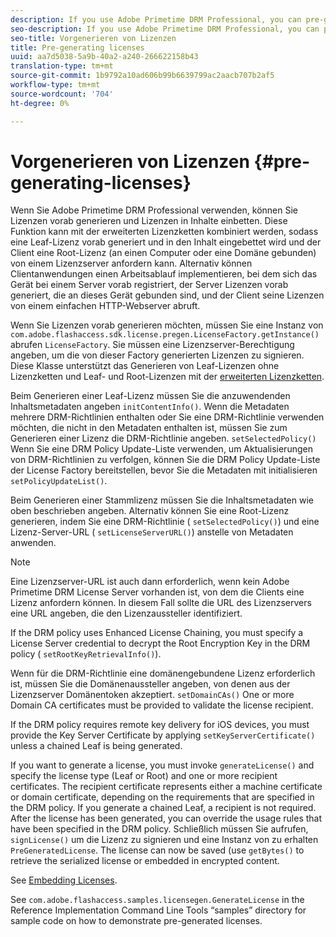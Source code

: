 ```yaml
---
description: If you use Adobe Primetime DRM Professional, you can pre-generate licenses and embed licenses in content. This feature can be combined with Enhanced License Chaining, such that a Leaf license is pre-generated and embedded in the content, and the client can request a Root license (bound to a machine or domain) from a license server. Alternatively, client applications can implement a workflow where the device pre-registers with a server, the server pre-generates licenses that are bound to that device, and the client retrieves its licenses from a simple HTTP web server.
seo-description: If you use Adobe Primetime DRM Professional, you can pre-generate licenses and embed licenses in content. This feature can be combined with Enhanced License Chaining, such that a Leaf license is pre-generated and embedded in the content, and the client can request a Root license (bound to a machine or domain) from a license server. Alternatively, client applications can implement a workflow where the device pre-registers with a server, the server pre-generates licenses that are bound to that device, and the client retrieves its licenses from a simple HTTP web server.
seo-title: Vorgenerieren von Lizenzen
title: Pre-generating licenses
uuid: aa7d5038-5a9b-40a2-a240-266622158b43
translation-type: tm+mt
source-git-commit: 1b9792a10ad606b99b6639799ac2aacb707b2af5
workflow-type: tm+mt
source-wordcount: '704'
ht-degree: 0%

---
```



# Vorgenerieren von Lizenzen {#pre-generating-licenses}

Wenn Sie Adobe Primetime DRM Professional verwenden, können Sie Lizenzen vorab generieren und Lizenzen in Inhalte einbetten. Diese Funktion kann mit der erweiterten Lizenzketten kombiniert werden, sodass eine Leaf-Lizenz vorab generiert und in den Inhalt eingebettet wird und der Client eine Root-Lizenz (an einen Computer oder eine Domäne gebunden) von einem Lizenzserver anfordern kann. Alternativ können Clientanwendungen einen Arbeitsablauf implementieren, bei dem sich das Gerät bei einem Server vorab registriert, der Server Lizenzen vorab generiert, die an dieses Gerät gebunden sind, und der Client seine Lizenzen von einem einfachen HTTP-Webserver abruft.

Wenn Sie Lizenzen vorab generieren möchten, müssen Sie eine Instanz von `com.adobe.flashaccess.sdk.license.pregen.LicenseFactory.getInstance()` abrufen `LicenseFactory`. Sie müssen eine Lizenzserver-Berechtigung angeben, um die von dieser Factory generierten Lizenzen zu signieren. Diese Klasse unterstützt das Generieren von Leaf-Lizenzen ohne Lizenzketten und Leaf- und Root-Lizenzen mit der [erweiterten Lizenzketten](../../protecting-content/implementing-the-license-server/license-chaining/gen-enhanced-license-chaining.md).

Beim Generieren einer Leaf-Lizenz müssen Sie die anzuwendenden Inhaltsmetadaten angeben `initContentInfo()`. Wenn die Metadaten mehrere DRM-Richtlinien enthalten oder Sie eine DRM-Richtlinie verwenden möchten, die nicht in den Metadaten enthalten ist, müssen Sie zum Generieren einer Lizenz die DRM-Richtlinie angeben. `setSelectedPolicy()` Wenn Sie eine DRM Policy Update-Liste verwenden, um Aktualisierungen von DRM-Richtlinien zu verfolgen, können Sie die DRM Policy Update-Liste der License Factory bereitstellen, bevor Sie die Metadaten mit initialisieren `setPolicyUpdateList()`.

Beim Generieren einer Stammlizenz müssen Sie die Inhaltsmetadaten wie oben beschrieben angeben. Alternativ können Sie eine Root-Lizenz generieren, indem Sie eine DRM-Richtlinie ( `setSelectedPolicy()`) und eine Lizenz-Server-URL ( `setLicenseServerURL()`) anstelle von Metadaten anwenden.

>[!NOTE]
>
>Eine Lizenzserver-URL ist auch dann erforderlich, wenn kein Adobe Primetime DRM License Server vorhanden ist, von dem die Clients eine Lizenz anfordern können. In diesem Fall sollte die URL des Lizenzservers eine URL angeben, die den Lizenzaussteller identifiziert.

If the DRM policy uses Enhanced License Chaining, you must specify a License Server credential to decrypt the Root Encryption Key in the DRM policy ( `setRootKeyRetrievalInfo()`).

Wenn für die DRM-Richtlinie eine domänengebundene Lizenz erforderlich ist, müssen Sie die Domänenaussteller angeben, von denen aus der Lizenzserver Domänentoken akzeptiert. `setDomainCAs()` One or more Domain CA certificates must be provided to validate the license recipient.

If the DRM policy requires remote key delivery for iOS devices, you must provide the Key Server Certificate by applying `setKeyServerCertificate()` unless a chained Leaf is being generated.

If you want to generate a license, you must invoke `generateLicense()` and specify the license type (Leaf or Root) and one or more recipient certificates. The recipient certificate represents either a machine certificate or domain certificate, depending on the requirements that are specified in the DRM policy. If you generate a chained Leaf, a recipient is not required. After the license has been generated, you can override the usage rules that have been specified in the DRM policy. Schließlich müssen Sie aufrufen, `signLicense()` um die Lizenz zu signieren und eine Instanz von zu erhalten `PreGeneratedLicense`. The license can now be saved (use `getBytes()` to retrieve the serialized license or embedded in encrypted content.

See [Embedding Licenses](../../protecting-content/pre-generating-and-embedded-licenses/embedding-licenses.md).

See `com.adobe.flashaccess.samples.licensegen.GenerateLicense` in the Reference Implementation Command Line Tools “samples” directory for sample code on how to demonstrate pre-generated licenses.
